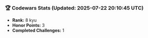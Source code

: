 ### 🏆 Codewars Stats (Updated: 2025-07-22 20:10:45 UTC)

- **Rank:** 8 kyu
- **Honor Points:** 3
- **Completed Challenges:** 1
